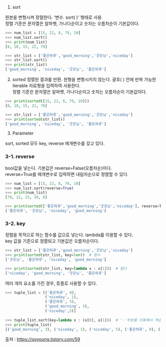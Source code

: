 1. sort

원본을 변형시켜 정렬한다. '변수. sort( )' 형태로 사용.   
정렬 기준은 문자열은 알파벳, 가나다순이고 숫자는 오름차순이 기본값이다.

```py
>>> num_list = [15, 22, 8, 79, 10]
>>> num_list.sort()
>>> print(num_list)
[8, 10, 15, 22, 79]

>>> str_list = ['좋은하루','good_morning','굿모닝','niceday']
>>> str_list.sort()
>>> print(str_list)
['good_morning', 'niceday', '굿모닝', '좋은하루']
```



2. sorted
정렬된 결과를 반환. 원형을 변형시키지 않는다. 괄호( ) 안에 반복 가능한 iterable 자료형을 입력하여 사용한다.   
정렬 기준은 문자열은 알파벳, 가나다순이고 숫자는 오름차순이 기본값이다.

```py
>>> print(sorted([15, 22, 8, 79, 10]))
[8, 10, 15, 22, 79]

>>> str_list = ['좋은하루','good_morning','굿모닝','niceday']
>>> print(sorted(str_list))
['good_morning', 'niceday', '굿모닝', '좋은하루']
```



3. Parameter

sort, sorted 모두 key, reverse 매개변수를 갖고 있다.

### 3-1. reverse
bool값을 넣는다. 기본값은 reverse=False(오름차순)이다.   
reverse=True를 매개변수로 입력하면 내림차순으로 정렬할 수 있다.

```py
>>> num_list = [15, 22, 8, 79, 10]
>>> num_list.sort(reverse=True)
>>> print(num_list)
[79, 22, 15, 10, 8]

>>> print(sorted(['좋은하루','good_morning','굿모닝','niceday'], reverse=True))
['좋은하루', '굿모닝', 'niceday', 'good_morning']
```

### 3-2. key
정렬을 목적으로 하는 함수를 값으로 넣는다. lambda를 이용할 수 있다.   
key 값을 기준으로 정렬되고 기본값은 오름차순이다.

```py
>>> str_list = ['좋은하루','good_morning','굿모닝','niceday']
>>> print(sorted(str_list, key=len))  # 함수
['굿모닝', '좋은하루', 'niceday', 'good_morning']

>>> print(sorted(str_list, key=lambda x : x[1]))  # 람다
['niceday', 'good_morning', '굿모닝', '좋은하루']
```

여러 개의 요소를 가진 경우, 튜플로 사용할 수 있다.

```py
>>> tuple_list = [('좋은하루', 0),
    	          ('niceday', 1), 
    	          ('좋은하루', 5), 
    	          ('good_morning', 3), 
    	          ('niceday',5)]
                  
>>> tuple_list.sort(key=lambda x : (x[0], x[1]))  # '-'부호를 이용해서 역순으로 가능
>>> print(tuple_list)
[('good_morning', 3), ('niceday', 1), ('niceday', 5), ('좋은하루', 0), ('좋은하루', 5)]
```

출처 : https://ooyoung.tistory.com/59
